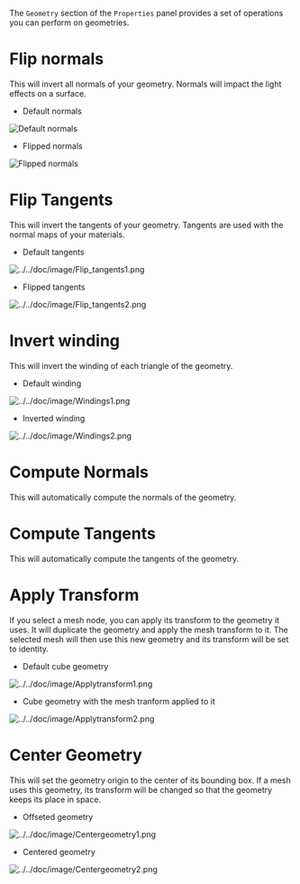 The `Geometry` section of the `Properties` panel provides a set of operations you can perform on geometries.

Flip normals
============

This will invert all normals of your geometry. Normals will impact the light effects on a surface.

-   Default normals

![Default normals](../../doc/image/Flip_normals1.png "Default normals")

-   Flipped normals

![Flipped normals](../../doc/image/Flip_normals2.png "Flipped normals")

Flip Tangents
=============

This will invert the tangents of your geometry. Tangents are used with the normal maps of your materials.

-   Default tangents

![](../../doc/image/Flip_tangents1.png "../../doc/image/Flip_tangents1.png")

-   Flipped tangents

![](../../doc/image/Flip_tangents2.png "../../doc/image/Flip_tangents2.png")

Invert winding
==============

This will invert the winding of each triangle of the geometry.

-   Default winding

![](../../doc/image/Windings1.png "../../doc/image/Windings1.png")

-   Inverted winding

![](../../doc/image/Windings2.png "../../doc/image/Windings2.png")

Compute Normals
===============

This will automatically compute the normals of the geometry.

Compute Tangents
================

This will automatically compute the tangents of the geometry.

Apply Transform
===============

If you select a mesh node, you can apply its transform to the geometry it uses. It will duplicate the geometry and apply the mesh transform to it. The selected mesh will then use this new geometry and its transform will be set to identity.

-   Default cube geometry

![](../../doc/image/Applytransform1.png "../../doc/image/Applytransform1.png")

-   Cube geometry with the mesh tranform applied to it

![](../../doc/image/Applytransform2.png "../../doc/image/Applytransform2.png")

Center Geometry
===============

This will set the geometry origin to the center of its bounding box. If a mesh uses this geometry, its transform will be changed so that the geometry keeps its place in space.

-   Offseted geometry

![](../../doc/image/Centergeometry1.png "../../doc/image/Centergeometry1.png")

-   Centered geometry

![](../../doc/image/Centergeometry2.png "../../doc/image/Centergeometry2.png")

